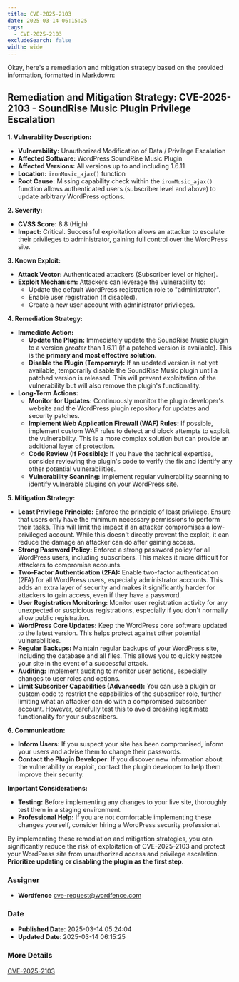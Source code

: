 ```yaml
---
title: CVE-2025-2103
date: 2025-03-14 06:15:25
tags:
  - CVE-2025-2103
excludeSearch: false
width: wide
---
```


Okay, here's a remediation and mitigation strategy based on the provided information, formatted in Markdown:

## Remediation and Mitigation Strategy: CVE-2025-2103 - SoundRise Music Plugin Privilege Escalation

**1. Vulnerability Description:**

*   **Vulnerability:** Unauthorized Modification of Data / Privilege Escalation
*   **Affected Software:** WordPress SoundRise Music Plugin
*   **Affected Versions:** All versions up to and including 1.6.11
*   **Location:** `ironMusic_ajax()` function
*   **Root Cause:** Missing capability check within the `ironMusic_ajax()` function allows authenticated users (subscriber level and above) to update arbitrary WordPress options.

**2. Severity:**

*   **CVSS Score:** 8.8 (High)
*   **Impact:** Critical. Successful exploitation allows an attacker to escalate their privileges to administrator, gaining full control over the WordPress site.

**3. Known Exploit:**

*   **Attack Vector:** Authenticated attackers (Subscriber level or higher).
*   **Exploit Mechanism:** Attackers can leverage the vulnerability to:
    *   Update the default WordPress registration role to "administrator".
    *   Enable user registration (if disabled).
    *   Create a new user account with administrator privileges.

**4. Remediation Strategy:**

*   **Immediate Action:**
    *   **Update the Plugin:**  Immediately update the SoundRise Music plugin to a version *greater* than 1.6.11 (if a patched version is available).  This is the **primary and most effective solution.**
    *   **Disable the Plugin (Temporary):** If an updated version is not yet available, temporarily disable the SoundRise Music plugin until a patched version is released. This will prevent exploitation of the vulnerability but will also remove the plugin's functionality.
*   **Long-Term Actions:**
    *   **Monitor for Updates:**  Continuously monitor the plugin developer's website and the WordPress plugin repository for updates and security patches.
    *   **Implement Web Application Firewall (WAF) Rules:**  If possible, implement custom WAF rules to detect and block attempts to exploit the vulnerability. This is a more complex solution but can provide an additional layer of protection.
    *   **Code Review (If Possible):**  If you have the technical expertise, consider reviewing the plugin's code to verify the fix and identify any other potential vulnerabilities.
    *   **Vulnerability Scanning:**  Implement regular vulnerability scanning to identify vulnerable plugins on your WordPress site.

**5. Mitigation Strategy:**

*   **Least Privilege Principle:**  Enforce the principle of least privilege.  Ensure that users only have the minimum necessary permissions to perform their tasks. This will limit the impact if an attacker compromises a low-privileged account. While this doesn't directly prevent the exploit, it can reduce the damage an attacker can do after gaining access.
*   **Strong Password Policy:**  Enforce a strong password policy for all WordPress users, including subscribers. This makes it more difficult for attackers to compromise accounts.
*   **Two-Factor Authentication (2FA):**  Enable two-factor authentication (2FA) for all WordPress users, especially administrator accounts. This adds an extra layer of security and makes it significantly harder for attackers to gain access, even if they have a password.
*   **User Registration Monitoring:** Monitor user registration activity for any unexpected or suspicious registrations, especially if you don't normally allow public registration.
*   **WordPress Core Updates:** Keep the WordPress core software updated to the latest version. This helps protect against other potential vulnerabilities.
*   **Regular Backups:**  Maintain regular backups of your WordPress site, including the database and all files. This allows you to quickly restore your site in the event of a successful attack.
*   **Auditing:** Implement auditing to monitor user actions, especially changes to user roles and options.
*   **Limit Subscriber Capabilities (Advanced):** You can use a plugin or custom code to restrict the capabilities of the subscriber role, further limiting what an attacker can do with a compromised subscriber account.  However, carefully test this to avoid breaking legitimate functionality for your subscribers.

**6.  Communication:**

*   **Inform Users:** If you suspect your site has been compromised, inform your users and advise them to change their passwords.
*   **Contact the Plugin Developer:**  If you discover new information about the vulnerability or exploit, contact the plugin developer to help them improve their security.

**Important Considerations:**

*   **Testing:**  Before implementing any changes to your live site, thoroughly test them in a staging environment.
*   **Professional Help:**  If you are not comfortable implementing these changes yourself, consider hiring a WordPress security professional.

By implementing these remediation and mitigation strategies, you can significantly reduce the risk of exploitation of CVE-2025-2103 and protect your WordPress site from unauthorized access and privilege escalation.  **Prioritize updating or disabling the plugin as the first step.**

### Assigner
- **Wordfence** <cve-request@wordfence.com>

### Date
- **Published Date**: 2025-03-14 05:24:04
- **Updated Date**: 2025-03-14 06:15:25

### More Details
[CVE-2025-2103](https://www.cvedetails.com/cve/CVE-2025-2103)